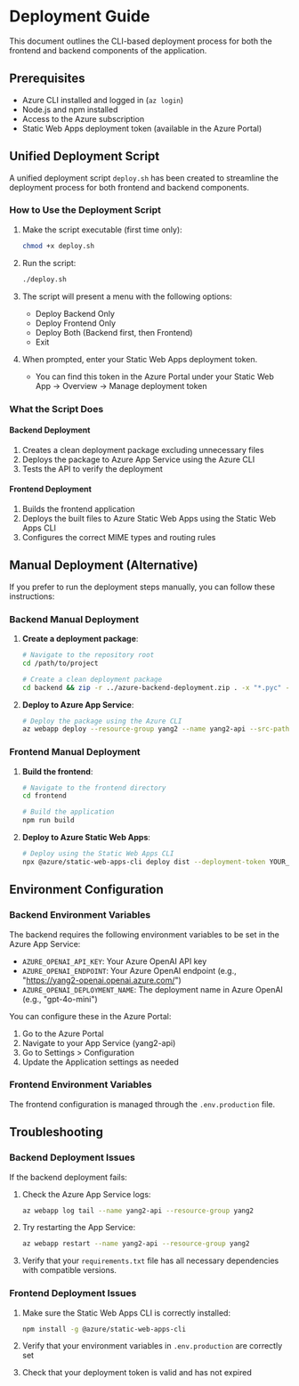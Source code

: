 # Deployment Guide

This document outlines the CLI-based deployment process for both the frontend and backend components of the application.

## Prerequisites

- Azure CLI installed and logged in (`az login`)
- Node.js and npm installed
- Access to the Azure subscription
- Static Web Apps deployment token (available in the Azure Portal)

## Unified Deployment Script

A unified deployment script `deploy.sh` has been created to streamline the deployment process for both frontend and backend components.

### How to Use the Deployment Script

1. Make the script executable (first time only):
   ```bash
   chmod +x deploy.sh
   ```

2. Run the script:
   ```bash
   ./deploy.sh
   ```

3. The script will present a menu with the following options:
   - Deploy Backend Only
   - Deploy Frontend Only
   - Deploy Both (Backend first, then Frontend)
   - Exit

4. When prompted, enter your Static Web Apps deployment token.
   - You can find this token in the Azure Portal under your Static Web App → Overview → Manage deployment token

### What the Script Does

#### Backend Deployment
1. Creates a clean deployment package excluding unnecessary files
2. Deploys the package to Azure App Service using the Azure CLI
3. Tests the API to verify the deployment

#### Frontend Deployment
1. Builds the frontend application
2. Deploys the built files to Azure Static Web Apps using the Static Web Apps CLI
3. Configures the correct MIME types and routing rules

## Manual Deployment (Alternative)

If you prefer to run the deployment steps manually, you can follow these instructions:

### Backend Manual Deployment

1. **Create a deployment package**:
   ```bash
   # Navigate to the repository root
   cd /path/to/project

   # Create a clean deployment package
   cd backend && zip -r ../azure-backend-deployment.zip . -x "*.pyc" -x "__pycache__/*" -x "venv/*" && cd ..
   ```

2. **Deploy to Azure App Service**:
   ```bash
   # Deploy the package using the Azure CLI
   az webapp deploy --resource-group yang2 --name yang2-api --src-path azure-backend-deployment.zip --type zip
   ```

### Frontend Manual Deployment

1. **Build the frontend**:
   ```bash
   # Navigate to the frontend directory
   cd frontend

   # Build the application
   npm run build
   ```

2. **Deploy to Azure Static Web Apps**:
   ```bash
   # Deploy using the Static Web Apps CLI
   npx @azure/static-web-apps-cli deploy dist --deployment-token YOUR_DEPLOYMENT_TOKEN --env production
   ```

## Environment Configuration

### Backend Environment Variables

The backend requires the following environment variables to be set in the Azure App Service:

- `AZURE_OPENAI_API_KEY`: Your Azure OpenAI API key
- `AZURE_OPENAI_ENDPOINT`: Your Azure OpenAI endpoint (e.g., "https://yang2-openai.openai.azure.com/")
- `AZURE_OPENAI_DEPLOYMENT_NAME`: The deployment name in Azure OpenAI (e.g., "gpt-4o-mini")

You can configure these in the Azure Portal:
1. Go to the Azure Portal
2. Navigate to your App Service (yang2-api)
3. Go to Settings > Configuration
4. Update the Application settings as needed

### Frontend Environment Variables

The frontend configuration is managed through the `.env.production` file.

## Troubleshooting

### Backend Deployment Issues

If the backend deployment fails:

1. Check the Azure App Service logs:
   ```bash
   az webapp log tail --name yang2-api --resource-group yang2
   ```

2. Try restarting the App Service:
   ```bash
   az webapp restart --name yang2-api --resource-group yang2
   ```

3. Verify that your `requirements.txt` file has all necessary dependencies with compatible versions.

### Frontend Deployment Issues

1. Make sure the Static Web Apps CLI is correctly installed:
   ```bash
   npm install -g @azure/static-web-apps-cli
   ```

2. Verify that your environment variables in `.env.production` are correctly set
3. Check that your deployment token is valid and has not expired 